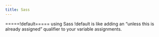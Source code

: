 ```yaml
---
title: Sass
---
```


=====!default=====
using Sass !default is like adding an “unless this is already assigned” qualifier to your variable assignments.
